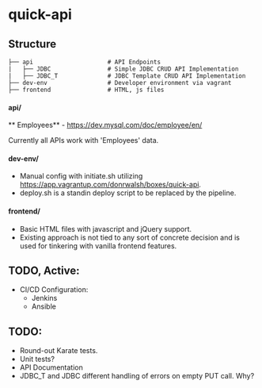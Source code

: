 # quick-api

## Structure

    ├── api                     # API Endpoints
    |   ├── JDBC                # Simple JDBC CRUD API Implementation
    |   ├── JDBC_T              # JDBC Template CRUD API Implementation
    ├── dev-env                 # Developer environment via vagrant
    ├── frontend                # HTML, js files

#### api/

** Employees** - https://dev.mysql.com/doc/employee/en/

Currently all APIs work with 'Employees' data.

#### dev-env/

* Manual config with initiate.sh utilizing https://app.vagrantup.com/donrwalsh/boxes/quick-api.
* deploy.sh is a standin deploy script to be replaced by the pipeline.

#### frontend/

* Basic HTML files with javascript and jQuery support.
* Existing approach is not tied to any sort of concrete decision and is used for tinkering with vanilla frontend features.

## TODO, Active:

* CI/CD Configuration:
	* Jenkins
	* Ansible

## TODO:

* Round-out Karate tests.
* Unit tests?
* API Documentation
* JDBC_T and JDBC different handling of errors on empty PUT call. Why?


	